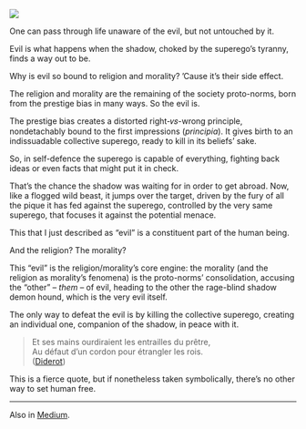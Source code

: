 ![](//cacilhas.info/img/heaven-hell.jpg)

One can pass through life unaware of the evil, but not untouched by it.

Evil is what happens when the shadow, choked by the superego’s tyranny, finds a way out to be.

Why is evil so bound to religion and morality? ’Cause it’s their side effect.

The religion and morality are the remaining of the society proto-norms, born from the prestige bias in many ways. So the evil is.

The prestige bias creates a distorted right-𝑣𝑠-wrong principle, nondetachably bound to the first impressions (_principia_). It gives birth to an indissuadable collective superego, ready to kill in its beliefs’ sake.

So, in self-defence the superego is capable of everything, fighting back ideas or even facts that might put it in check.

That’s the chance the shadow was waiting for in order to get abroad. Now, like a flogged wild beast, it jumps over the target, driven by the fury of all the pique it has fed against the superego, controlled by the very same superego, that focuses it against the potential menace.

This that I just described as “evil” is a constituent part of the human being.

And the religion? The morality?

This “evil” is the religion/morality’s core engine: the morality (and the religion as morality’s fenomena) is the proto-norms’ consolidation, accusing the “other” – _them_ – of evil, heading to the other the rage-blind shadow demon hound, which is the very evil itself.

The only way to defeat the evil is by killing the collective superego, creating an individual one, companion of the shadow, in peace with it.

> Et ses mains ourdiraient les entrailles du prêtre,  
> Au défaut d’un cordon pour étrangler les rois.  
> ([Diderot](https://dicocitations.lemonde.fr/citations/citation-5488.php))

This is a fierce quote, but if nonetheless taken symbolically, there’s no other way to set human free.

* * *

Also in [Medium](https://cacilhas.medium.com/the-evil-we-know-db3272664b93).